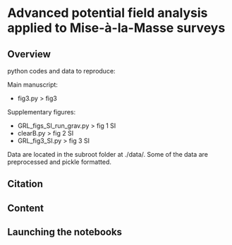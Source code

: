 # Advanced potential field analysis applied to Mise-à-la-Masse surveys

## Overview

python codes and data to reproduce:

Main manuscript:
* fig3.py > fig3

Supplementary figures:

*  GRL_figs_SI_run_grav.py > fig 1 SI
*  clearB.py > fig 2 SI
*  GRL_fig3_SI.py > fig 3 SI

Data are located in the subroot folder at ./data/.
Some of the data are preprocessed and pickle formatted. 


## Citation

## Content

## Launching the notebooks
